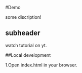 #Demo

some discription!

## subheader

watch tutorial on yt.


##Local development

1.Open index.html in your browser.